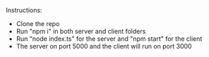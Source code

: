 Instructions:

- Clone the repo
- Run "npm i" in both server and client folders
- Run "node index.ts" for the server and "npm start" for the client
- The server on port 5000 and the client will run on port 3000
